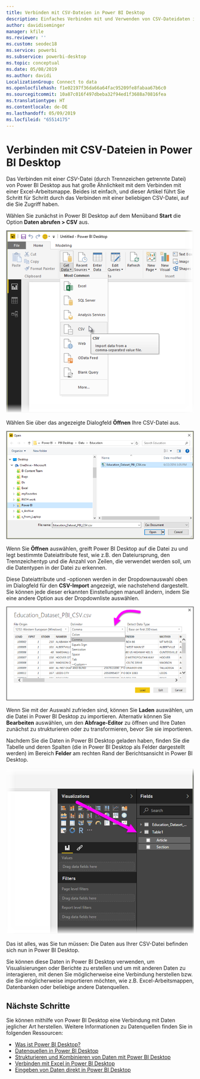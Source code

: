 ```yaml
---
title: Verbinden mit CSV-Dateien in Power BI Desktop
description: Einfaches Verbinden mit und Verwenden von CSV-Dateidaten in Power BI Desktop
author: davidiseminger
manager: kfile
ms.reviewer: ''
ms.custom: seodec18
ms.service: powerbi
ms.subservice: powerbi-desktop
ms.topic: conceptual
ms.date: 05/08/2019
ms.author: davidi
LocalizationGroup: Connect to data
ms.openlocfilehash: f1e02197f36da66a64fac95209fe8fabaa67b6c0
ms.sourcegitcommit: 10a87c016f497dbeba32f94ed1f3688a70816fea
ms.translationtype: HT
ms.contentlocale: de-DE
ms.lasthandoff: 05/09/2019
ms.locfileid: "65514175"
---
```

# <a name="connect-to-csv-files-in-power-bi-desktop"></a>Verbinden mit CSV-Dateien in Power BI Desktop
Das Verbinden mit einer *CSV*-Datei (durch Trennzeichen getrennte Datei) von Power BI Desktop aus hat große Ähnlichkeit mit dem Verbinden mit einer Excel-Arbeitsmappe. Beides ist einfach, und dieser Artikel führt Sie Schritt für Schritt durch das Verbinden mit einer beliebigen CSV-Datei, auf die Sie Zugriff haben.

Wählen Sie zunächst in Power BI Desktop auf dem Menüband **Start** die Option **Daten abrufen > CSV** aus.

![](media/desktop-connect-csv/connect-to-csv_1.png)

Wählen Sie über das angezeigte Dialogfeld **Öffnen** Ihre CSV-Datei aus.

![](media/desktop-connect-csv/connect-to-csv_2.png)

Wenn Sie **Öffnen** auswählen, greift Power BI Desktop auf die Datei zu und legt bestimmte Dateiattribute fest, wie z.B. den Dateiursprung, den Trennzeichentyp und die Anzahl von Zeilen, die verwendet werden soll, um die Datentypen in der Datei zu erkennen.

Diese Dateiattribute und -optionen werden in der Dropdownauswahl oben im Dialogfeld für den **CSV-Import** angezeigt, wie nachstehend dargestellt. Sie können jede dieser erkannten Einstellungen manuell ändern, indem Sie eine andere Option aus der Dropdownliste auswählen.

![](media/desktop-connect-csv/connect-to-csv_3.png)

Wenn Sie mit der Auswahl zufrieden sind, können Sie **Laden** auswählen, um die Datei in Power BI Desktop zu importieren. Alternativ können Sie **Bearbeiten** auswählen, um den **Abfrage-Editor** zu öffnen und Ihre Daten zunächst zu strukturieren oder zu transformieren, bevor Sie sie importieren.

Nachdem Sie die Daten in Power BI Desktop geladen haben, finden Sie die Tabelle und deren Spalten (die in Power BI Desktop als Felder dargestellt werden) im Bereich **Felder** am rechten Rand der Berichtsansicht in Power BI Desktop.

![](media/desktop-connect-csv/connect-to-csv_4.png)

Das ist alles, was Sie tun müssen: Die Daten aus Ihrer CSV-Datei befinden sich nun in Power BI Desktop.

Sie können diese Daten in Power BI Desktop verwenden, um Visualisierungen oder Berichte zu erstellen und um mit anderen Daten zu interagieren, mit denen Sie möglicherweise eine Verbindung herstellen bzw. die Sie möglicherweise importieren möchten, wie z.B. Excel-Arbeitsmappen, Datenbanken oder beliebige andere Datenquellen.

## <a name="next-steps"></a>Nächste Schritte
Sie können mithilfe von Power BI Desktop eine Verbindung mit Daten jeglicher Art herstellen. Weitere Informationen zu Datenquellen finden Sie in folgenden Ressourcen:

* [Was ist Power BI Desktop?](desktop-what-is-desktop.md)
* [Datenquellen in Power BI Desktop](desktop-data-sources.md)
* [Strukturieren und Kombinieren von Daten mit Power BI Desktop](desktop-shape-and-combine-data.md)
* [Verbinden mit Excel in Power BI Desktop](desktop-connect-excel.md)   
* [Eingeben von Daten direkt in Power BI Desktop](desktop-enter-data-directly-into-desktop.md)   

